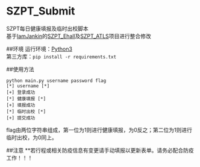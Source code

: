 # SZPT_Submit
SZPT每日健康填报及临时出校脚本  
基于[IamJankin](https://github.com/IamJankin)的[SZPT_Ehall](https://github.com/IamJankin/SZPT_Ehall)及[SZPT_ATLS](https://github.com/IamJankin/SZPT_ATLS)项目进行整合修改  

##环境
运行环境：[Python3](https://www.python.org/)  
第三方库：`pip install -r requirements.txt`  

##使用方法
```
python main.py username password flag
[*] username [*]
[+] 登录成功
[*] 健康填报 [*]
[+] 填报成功
[*] 临时出校 [*]
[+] 提交成功
```
flag由两位字符串组成，第一位为1则进行健康填报，为0反之；第二位为1则进行临时出校，为0同上。  

##注意
**若行程或相关防疫信息有变更请手动填报以更新表单。请务必配合防疫工作！！！
